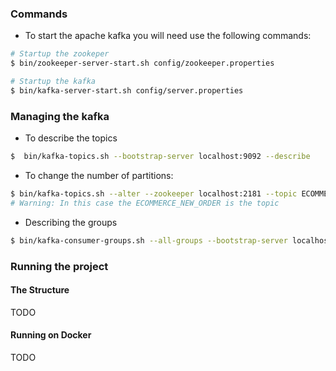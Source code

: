 ### Commands

* To start the apache kafka you will need use the following commands:

```bash
# Startup the zookeper
$ bin/zookeeper-server-start.sh config/zookeeper.properties
```
```bash
# Startup the kafka
$ bin/kafka-server-start.sh config/server.properties       
```

### Managing the kafka

* To describe the topics
```bash
$  bin/kafka-topics.sh --bootstrap-server localhost:9092 --describe        
```

* To change the number of partitions:
```bash
$ bin/kafka-topics.sh --alter --zookeeper localhost:2181 --topic ECOMMERCE_NEW_ORDER --partitions 3
# Warning: In this case the ECOMMERCE_NEW_ORDER is the topic 
```

* Describing the groups
```bash
$ bin/kafka-consumer-groups.sh --all-groups --bootstrap-server localhost:9092 --describe 
```


### Running the project
#### The Structure
TODO
#### Running on Docker
TODO